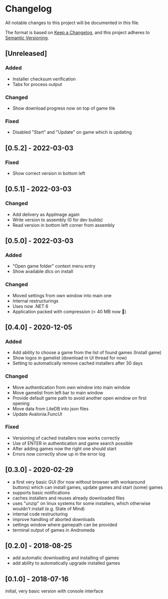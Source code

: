 # Changelog
All notable changes to this project will be documented in this file.

The format is based on [Keep a Changelog](https://keepachangelog.com/en/1.0.0/),
and this project adheres to [Semantic Versioning](https://semver.org/spec/v2.0.0.html).

## [Unreleased]

### Added

-   Installer checksum verification
-   Tabs for process output

### Changed

-   Show download progress now on top of game tile

### Fixed

-   Disabled "Start" and "Update" on game which is updating

## [0.5.2] - 2022-03-03

### Fixed

-   Show correct version in bottom left

## [0.5.1] - 2022-03-03

### Changed

-   Add delivery as AppImage again
-   Write version to assembly (0 for dev builds)
-   Read version in bottom left corner from assembly

## [0.5.0] - 2022-03-03

### Added
-   "Open game folder" context menu entry
-   Show available dlcs on install

### Changed
-   Moved settings from own window into main one
-   Internal restructurings
-   Uses now .NET 6
-   Application packed with compression (< 40 MB now 🎉)

## [0.4.0] - 2020-12-05

### Added
-   Add ability to choose a game from the list of found games (Install game)
-   Show logos in gamelist (download in UI thread for now)
-   Setting to automatically remove cached installers after 30 days

### Changed
-   Move authentication from own window into main window
-   Move gamelist from left bar to main window
-   Provide default game path to avoid another open window on first opening
-   Move data from LiteDB into json files
-   Update Avalonia.FuncUI

### Fixed
-   Versioning of cached installers now works correctly
-   Use of ENTER in authentication and game search possible
-   After adding games now the right one should start
-   Errors now correctly show up in the error log

## [0.3.0] - 2020-02-29

-   a first very basic GUI (for now without browser with workaround buttons) which can install games, update games and start (some) games
-   supports basic notifications
-   caches installers and reuses already downloaded files
-   uses "unzip" on linux systems for some installers, which otherwise wouldn't install (e.g. State of Mind)
-   internal code restructuring
-   improve handling of aborted downloads
-   settings window where gamepath can be provided
-   terminal output of games in Andromeda

## [0.2.0] - 2018-08-25

-   add automatic downloading and installing of games
-   add ability to automatically upgrade installed games

## [0.1.0] - 2018-07-16

initial, very basic version with console interface

